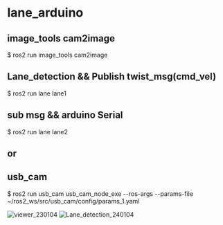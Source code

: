 # lane_arduino


## image_tools cam2image
$ ros2 run image_tools cam2image


## Lane_detection && Publish twist_msg(cmd_vel)
$ ros2 run lane lane1


## sub msg && arduino Serial
$ ros2 run lane lane2


## or


## usb_cam
$ ros2 run usb_cam usb_cam_node_exe --ros-args --params-file ~/ros2_ws/src/usb_cam/config/params_1.yaml


![viewer_230104](https://github.com/RLmodel/RLCar_examples/assets/32663016/e2944459-fac6-4c84-a7c8-ebb7351ec6aa)
![Lane_detection_240104](https://github.com/RLmodel/RLCar_examples/assets/151706131/8325c69d-0f57-454c-aa70-0a7b048a5ce9)
